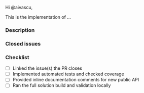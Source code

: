 Hi @aivascu,

This is the implementation of ...

### Description
<!-- Summarize your changes -->

### Closed issues
<!-- List of issues it closes e.g. fixes #123 -->

### Checklist

- [ ] Linked the issue(s) the PR closes
- [ ] Implemented automated tests and checked coverage
- [ ] Provided inline documentation comments for new public API
- [ ] Ran the full solution build and validation locally

